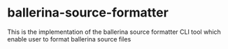 # ballerina-source-formatter
This is the implementation of the ballerina source formatter CLI tool which enable user to format ballerina source files
